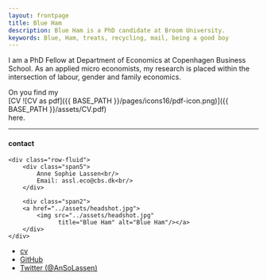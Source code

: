 ```yaml
---
layout: frontpage
title: Blue Ham
description: Blue Ham is a PhD candidate at Broom University. 
keywords: Blue, Ham, treats, recycling, mail, being a good boy
---
```


I am a PhD Fellow at Department of Economics at Copenhagen Business School. As an applied micro economists, my research is placed within the intersection of labour, gender and family economics. 

On you find my  
[CV ![CV as pdf]({{ BASE_PATH }}/pages/icons16/pdf-icon.png)]({{ BASE_PATH }}/assets/CV.pdf)<br/> here. 


---


<div class="container">
<h4><a name="Contact"></a>contact</h4>

    <div class="row-fluid">
        <div class="span5">
            Anne Sophie Lassen<br/>
            Email: assl.eco@cbs.dk<br/>
        </div>

        <div class="span2">
        <a href="../assets/headshot.jpg">
            <img src="../assets/headshot.jpg"
                  title="Blue Ham" alt="Blue Ham"/></a>
        </div>
    </div>
</div>

<div class="navbar">
  <div class="navbar-inner">
      <ul class="nav">
          <li><a href="{{ BASE_PATH }}/assets/CV.pdf">cv</a></li>
          <li><a href="https://github.com/mbcarlos">GitHub</a></li>
          <li><a href="https://twitter.com/AnSoLassen">Twitter (@AnSoLassen)</a></li>
      </ul>
  </div>
</div>